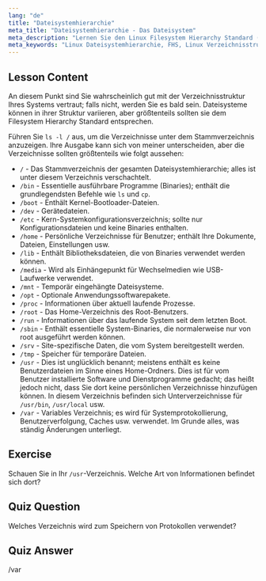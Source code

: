 ```yaml
---
lang: "de"
title: "Dateisystemhierarchie"
meta_title: "Dateisystemhierarchie - Das Dateisystem"
meta_description: "Lernen Sie den Linux Filesystem Hierarchy Standard (FHS) und verstehen Sie wichtige Verzeichnisse wie /bin, /etc und /var. Erkunden Sie die Linux-Verzeichnisstruktur."
meta_keywords: "Linux Dateisystemhierarchie, FHS, Linux Verzeichnisstruktur, Linux Befehle, Linux für Anfänger, Linux Tutorial, Linux Anleitung"
---
```


## Lesson Content

An diesem Punkt sind Sie wahrscheinlich gut mit der Verzeichnisstruktur Ihres Systems vertraut; falls nicht, werden Sie es bald sein. Dateisysteme können in ihrer Struktur variieren, aber größtenteils sollten sie dem Filesystem Hierarchy Standard entsprechen.

Führen Sie `ls -l /` aus, um die Verzeichnisse unter dem Stammverzeichnis anzuzeigen. Ihre Ausgabe kann sich von meiner unterscheiden, aber die Verzeichnisse sollten größtenteils wie folgt aussehen:

- `/` - Das Stammverzeichnis der gesamten Dateisystemhierarchie; alles ist unter diesem Verzeichnis verschachtelt.
- `/bin` - Essentielle ausführbare Programme (Binaries); enthält die grundlegendsten Befehle wie `ls` und `cp`.
- `/boot` - Enthält Kernel-Bootloader-Dateien.
- `/dev` - Gerätedateien.
- `/etc` - Kern-Systemkonfigurationsverzeichnis; sollte nur Konfigurationsdateien und keine Binaries enthalten.
- `/home` - Persönliche Verzeichnisse für Benutzer; enthält Ihre Dokumente, Dateien, Einstellungen usw.
- `/lib` - Enthält Bibliotheksdateien, die von Binaries verwendet werden können.
- `/media` - Wird als Einhängepunkt für Wechselmedien wie USB-Laufwerke verwendet.
- `/mnt` - Temporär eingehängte Dateisysteme.
- `/opt` - Optionale Anwendungssoftwarepakete.
- `/proc` - Informationen über aktuell laufende Prozesse.
- `/root` - Das Home-Verzeichnis des Root-Benutzers.
- `/run` - Informationen über das laufende System seit dem letzten Boot.
- `/sbin` - Enthält essentielle System-Binaries, die normalerweise nur von root ausgeführt werden können.
- `/srv` - Site-spezifische Daten, die vom System bereitgestellt werden.
- `/tmp` - Speicher für temporäre Dateien.
- `/usr` - Dies ist unglücklich benannt; meistens enthält es keine Benutzerdateien im Sinne eines Home-Ordners. Dies ist für vom Benutzer installierte Software und Dienstprogramme gedacht; das heißt jedoch nicht, dass Sie dort keine persönlichen Verzeichnisse hinzufügen können. In diesem Verzeichnis befinden sich Unterverzeichnisse für `/usr/bin`, `/usr/local` usw.
- `/var` - Variables Verzeichnis; es wird für Systemprotokollierung, Benutzerverfolgung, Caches usw. verwendet. Im Grunde alles, was ständig Änderungen unterliegt.

## Exercise

Schauen Sie in Ihr `/usr`-Verzeichnis. Welche Art von Informationen befindet sich dort?

## Quiz Question

Welches Verzeichnis wird zum Speichern von Protokollen verwendet?

## Quiz Answer

/var
